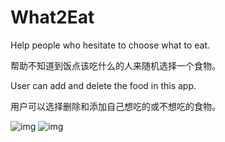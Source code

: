 # What2Eat
Help people who hesitate to choose what to eat.

帮助不知道到饭点该吃什么的人来随机选择一个食物。

User can add and delete the food in this app.

用户可以选择删除和添加自己想吃的或不想吃的食物。

![img](https://github.com/Lin-HF/What2Eat/img/addDelete.gif)
![img](https://github.com/Lin-HF/What2Eat/img/pick.gif)
